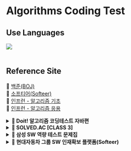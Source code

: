 # Algorithms Coding Test

## Use Languages

<img src="https://img.shields.io/badge/-Java-red?logo=Java&logoColor=white&style=flat-square"/></a>
<br><br>

## Reference Site

📝 [백준(BOJ)](https://www.acmicpc.net/) </br>
📝 [소프티어(Softeer)](https://softeer.ai/practice) </br>
📝 [인프런 - 알고리즘 기초](https://www.inflearn.com/course/%EC%9E%90%EB%B0%94-%EC%95%8C%EA%B3%A0%EB%A6%AC%EC%A6%98-%EB%AC%B8%EC%A0%9C%ED%92%80%EC%9D%B4-%EC%BD%94%ED%85%8C%EB%8C%80%EB%B9%84/dashboard) </br>
📝 [인프런 - 알고리즘 응용](https://www.inflearn.com/course/%EC%9E%90%EB%B0%94-%EC%BD%94%EB%94%A9%ED%85%8C%EC%8A%A4%ED%8A%B8-%EC%B5%9C%EC%8B%A0%EA%B8%B0%EC%B6%9C/dashboard) </br>


<details>
<summary><b> 🚀 Doit! 알고리즘 코딩테스트 자바편</b></summary>
<div>
<blockquote>
<details>
<summary>자료구조</summary>

| 분류          | 문제 번호 | 문제 이름                   | 링크                                              |
|--------------|--------|--------------------------|-------------------------------------------------|
| 배열과 리스트   | 001    | 숫자의 합 구하기              | [BOJ](https://www.acmicpc.net/problem/11720)    |
| 배열과 리스트   | 002    | 평균 구하기                  | [BOJ](https://www.acmicpc.net/problem/1546)    |
| 구간 합        | 003    | 구간 합 구하기                | [BOJ](https://www.acmicpc.net/problem/11659)  |
| 구간 합        | 004    | 구간 합 구하기2               | [BOJ](https://www.acmicpc.net/problem/11660) |
| 구간 합        | 005    | 나머지 합 구하기               | [BOJ](https://www.acmicpc.net/problem/10986) |
| 투 포인터      | 006    | 연속된 자연수의 합 구하기       | [BOJ](https://www.acmicpc.net/problem/2018)  |
| 투 포인터      | 007    | 주몽의 명령                   | [BOJ](https://www.acmicpc.net/problem/1940)  |
| 투 포인터      | 008    | '좋은 수'구하기               | [BOJ](https://www.acmicpc.net/problem/1253)  |
| 슬라이딩 윈도우 | 009    | DNA 비밀번호                 | [BOJ](https://www.acmicpc.net/problem/12891) |
| 슬라이딩 윈도우 | 010    | 최솟값 찾기                  | [BOJ](https://www.acmicpc.net/problem/11003) |
| 스택과 큐      | 011    | 스택 수열                    | [BOJ](https://www.acmicpc.net/problem/1874)  |
| 스택과 큐      | 012    | 오큰수 구하기                 | [BOJ](https://www.acmicpc.net/problem/17298) |
| 스택과 큐      | 013    | 카드 게임                    | [BOJ](https://www.acmicpc.net/problem/2164)  |
| 스택과 큐      | 014    | 절댓값 힙 구현하기              | [BOJ](https://www.acmicpc.net/problem/11286) |        

</details>

<details>
<summary>정렬</summary>

| 분류    | 문제 번호 | 문제 이름           | 링크                                           |
|-------|-------|-----------------|----------------------------------------------|
| 버블 정렬 | 015   | 수 정렬하기 1        | [BOJ](https://www.acmicpc.net/problem/2750)  |
| 버블 정렬 | 016   | 버블 소트 프로그램 1    | [BOJ](https://www.acmicpc.net/problem/1377)  |
| 선택 정렬 | 017   | 내림차순으로 자릿수 정렬하기 | [BOJ](https://www.acmicpc.net/problem/1427)  |
| 삽입 정렬 | 018   | ATM 인출 시간 계산하기  | [BOJ](https://www.acmicpc.net/problem/11399) |
| 퀵 정렬  | 019   | K번째 수 구하기       | [BOJ](https://www.acmicpc.net/problem/11004) |

</details>


</blockquote>
</div>
</details>

<details><summary><b> 🚀 SOLVED.AC [CLASS 3]</b></summary>
<div>
<blockquote>
  <ul>
    <li><a href='https://github.com/IToriginal/AlgorithmCT/blob/main/src/baekjoon/%EA%B7%B8%EB%9E%98%ED%94%84%EC%99%80%EC%88%9C%ED%9A%8C/%EB%B0%94%EC%9D%B4%EB%9F%AC%EC%8A%A4_2606/Main.java'>BOJ2606 - 바이러스</a> : 그래프 </li>
    <li><a href='https://github.com/IToriginal/AlgorithmCT/blob/main/src/solvedAc/class3/%EC%83%89%EC%A2%85%EC%9D%B4%EB%A7%8C%EB%93%A4%EA%B8%B0_2630/Main.java'>BOJ2630 - 색종이 만들기</a> : 분할 정복, 재귀 </li>
    <li><a href='https://github.com/IToriginal/AlgorithmCT/blob/main/src/baekjoon/%EA%B7%B8%EB%9E%98%ED%94%84%EC%99%80%EC%88%9C%ED%9A%8C/%EB%8B%A8%EC%A7%80%EB%B2%88%ED%98%B8%EB%B6%99%EC%9D%B4%EA%B8%B0_2667/Main.java'>BOJ2667 - 단지번호붙이기</a> : 그래프, BFS </li>
    <li><a href='https://github.com/IToriginal/AlgorithmCT/blob/main/src/solvedAc/class3/%ED%94%BC%EB%B3%B4%EB%82%98%EC%B9%98%ED%95%A8%EC%88%98_1003/Main.java'>BOJ1003 - 피보나치 함수</a> : 다이나믹 프로그래밍(DP) </li>
    <li><a href='https://github.com/IToriginal/AlgorithmCT/blob/main/src/solvedAc/class3/%ED%9A%8C%EC%9D%98%EC%8B%A4%EB%B0%B0%EC%A0%95_1931/Main.java'>BOJ1931 - 회의실 배정</a> : 그리디, 정렬 </li>
    <li><a href='https://github.com/IToriginal/AlgorithmCT/blob/main/src/solvedAc/class3/%EB%82%98%EB%8A%94%EC%95%BC%ED%8F%AC%EC%BC%93%EB%AA%AC%EB%A7%88%EC%8A%A4%ED%84%B0%EC%9D%B4%EB%8B%A4%EC%86%9C_1620/Main.java'>BOJ1620 - 나는야 포켓몬 마스터 이다솜</a> : 구현(자료구조, 해시맵) </li>
    <li><a href='https://github.com/IToriginal/AlgorithmCT/blob/main/src/solvedAc/class3/Z_1074/Main.java'>BOJ1074 - Z</a> : 분할 정복, 재귀 </li>
    <li><a href='https://www.acmicpc.net/problem/1107'>BOJ1107 - 리모컨</a> : 구현 </li>
  </ul>
</blockquote>
</div>
</details>

<details><summary><b> 🚀 삼성 SW 역량 테스트 문제집</b></summary>
<div>
<blockquote>
  <ul>
    <li><a href='https://github.com/IToriginal/AlgorithmCT/blob/main/src/baekjoon/%EC%82%BC%EC%84%B1A%ED%98%95/%EC%8B%9C%ED%97%98%EA%B0%90%EB%8F%85_13458/Main.java'>BOJ13458 - 시험 감독</a> : 수학, 사칙연산</li>
    <li><a href='https://github.com/IToriginal/AlgorithmCT/blob/main/src/baekjoon/%EC%82%BC%EC%84%B1A%ED%98%95/%EC%A3%BC%EC%82%AC%EC%9C%84%EA%B5%B4%EB%A6%AC%EA%B8%B0_14499/Main.java'>BOJ14499 - 주사위 굴리기</a> : 구현, 시뮬레이션 </li>
    <li><a href='https://github.com/IToriginal/AlgorithmCT/blob/main/src/baekjoon/%EC%82%BC%EC%84%B1A%ED%98%95/%ED%87%B4%EC%82%AC_14501/Main.java'>BOJ14501 - 퇴사</a> : 백트래킹(Backtracking)</li>
  </ul>
</blockquote>
</div>
</details>

<details><summary><b> 🚀 현대자동차 그룹 SW 인재확보 플랫폼(Softeer)</b></summary>
<div>
<blockquote>
  <ul>
    <li><a href='https://softeer.ai/practice/6283'>Level2 - 8단 변속기</a> : 구현</li>
    <li><a href='https://softeer.ai/practice/6280'>Level2 - 지도 자동 구축</a> : 구현</li>
    <li><a href='https://softeer.ai/practice/6282'>Level2 - 장애물 인식 프로그램</a> : BFS</li>
    <li><a href='https://softeer.ai/practice/6284'>Level2 - 바이러스</a> : 구현</li>
    <li><a href='https://softeer.ai/practice/6270'>Level2 - GBC</a> : 구현</li>
    <li><a href='https://softeer.ai/practice/6269'>Level2 - 비밀 메뉴</a> : 구현</li>
    <li><a href='https://softeer.ai/practice/6294'>Level3 - 성적평균</a> : 구현</li>
  </ul>
</blockquote>
</div>
</details>